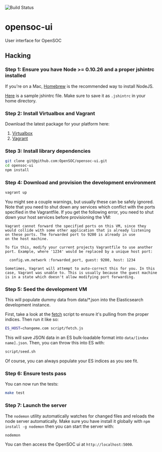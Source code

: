 ![Build Status](https://travis-ci.org/OpenSOC/opensoc-ui.svg?branch=master)

opensoc-ui
==========

User interface for OpenSOC

## Hacking

### Step 1: Ensure you have Node >= 0.10.26 and a proper jshintrc installed

If you're on a Mac, [Homebrew](http://brew.sh) is the recommended way to install NodeJS.

[Here](.jshintrc) is a sample jshintrc file. Make sure to save it as ```.jshintrc``` in your home directory.

### Step 2: Install Virtualbox and Vagrant

Download the latest package for your platform here:

1. [Virtualbox](https://www.virtualbox.org/wiki/Downloads)
2. [Vagrant](https://www.vagrantup.com/downloads.html)

### Step 3: Install library dependencies

```bash
git clone git@github.com:OpenSOC/opensoc-ui.git
cd opensoc-ui
npm install
```

### Step 4: Download and provision the development environment

```bash
vagrant up
```

You might see a couple warnings, but usually these can be safely ignored. Note that you need to shut down any services which conflict with the ports specified in the Vagrantfile. If you get the following error, you need to shut down your host services before provisioning the VM:

```
Vagrant cannot forward the specified ports on this VM, since they
would collide with some other application that is already listening
on these ports. The forwarded port to 9200 is already in use
on the host machine.

To fix this, modify your current projects Vagrantfile to use another
port. Example, where '1234' would be replaced by a unique host port:

  config.vm.network :forwarded_port, guest: 9200, host: 1234

Sometimes, Vagrant will attempt to auto-correct this for you. In this
case, Vagrant was unable to. This is usually because the guest machine
is in a state which doesn't allow modifying port forwarding.
```

###  Step 5: Seed the development VM

This will populate dummy data from data/*.json into the Elasticsearch development instance.

First, take a look at the [fetch](script/fetch.js) script to ensure it's pulling from the proper indices. Then run it like so:

```bash
ES_HOST=changeme.com script/fetch.js
```

This will save JSON data in an ES bulk-loadable format into ```data/[index name].json```. Then, you can throw this into ES with:

```bash
script/seed.sh
```

Of course, you can always populate your ES indices as you see fit.

### Step 6: Ensure tests pass

You can now run the tests:

```bash
make test
```

### Step 7: Launch the server

The ```nodemon``` utility automatically watches for changed files and reloads the node server automatically. Make sure you have install it globally with ```npm install -g nodemon``` then you can start the server with:

```bash
nodemon
```

You can then access the OpenSOC ui at ```http://localhost:5000```.
